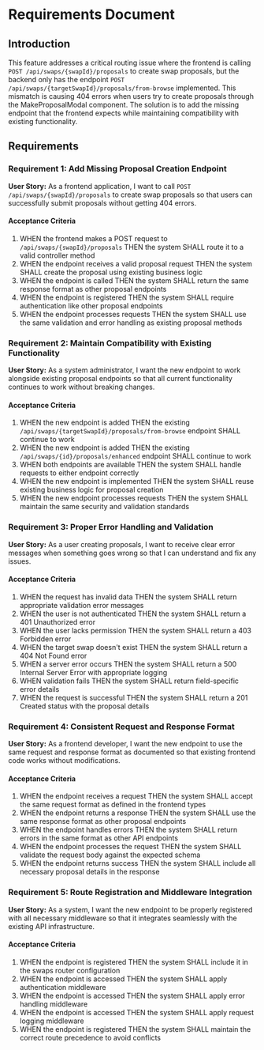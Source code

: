 # Requirements Document

## Introduction

This feature addresses a critical routing issue where the frontend is calling `POST /api/swaps/{swapId}/proposals` to create swap proposals, but the backend only has the endpoint `POST /api/swaps/{targetSwapId}/proposals/from-browse` implemented. This mismatch is causing 404 errors when users try to create proposals through the MakeProposalModal component. The solution is to add the missing endpoint that the frontend expects while maintaining compatibility with existing functionality.

## Requirements

### Requirement 1: Add Missing Proposal Creation Endpoint

**User Story:** As a frontend application, I want to call `POST /api/swaps/{swapId}/proposals` to create swap proposals so that users can successfully submit proposals without getting 404 errors.

#### Acceptance Criteria

1. WHEN the frontend makes a POST request to `/api/swaps/{swapId}/proposals` THEN the system SHALL route it to a valid controller method
2. WHEN the endpoint receives a valid proposal request THEN the system SHALL create the proposal using existing business logic
3. WHEN the endpoint is called THEN the system SHALL return the same response format as other proposal endpoints
4. WHEN the endpoint is registered THEN the system SHALL require authentication like other proposal endpoints
5. WHEN the endpoint processes requests THEN the system SHALL use the same validation and error handling as existing proposal methods

### Requirement 2: Maintain Compatibility with Existing Functionality

**User Story:** As a system administrator, I want the new endpoint to work alongside existing proposal endpoints so that all current functionality continues to work without breaking changes.

#### Acceptance Criteria

1. WHEN the new endpoint is added THEN the existing `/api/swaps/{targetSwapId}/proposals/from-browse` endpoint SHALL continue to work
2. WHEN the new endpoint is added THEN the existing `/api/swaps/{id}/proposals/enhanced` endpoint SHALL continue to work
3. WHEN both endpoints are available THEN the system SHALL handle requests to either endpoint correctly
4. WHEN the new endpoint is implemented THEN the system SHALL reuse existing business logic for proposal creation
5. WHEN the new endpoint processes requests THEN the system SHALL maintain the same security and validation standards

### Requirement 3: Proper Error Handling and Validation

**User Story:** As a user creating proposals, I want to receive clear error messages when something goes wrong so that I can understand and fix any issues.

#### Acceptance Criteria

1. WHEN the request has invalid data THEN the system SHALL return appropriate validation error messages
2. WHEN the user is not authenticated THEN the system SHALL return a 401 Unauthorized error
3. WHEN the user lacks permission THEN the system SHALL return a 403 Forbidden error
4. WHEN the target swap doesn't exist THEN the system SHALL return a 404 Not Found error
5. WHEN a server error occurs THEN the system SHALL return a 500 Internal Server Error with appropriate logging
6. WHEN validation fails THEN the system SHALL return field-specific error details
7. WHEN the request is successful THEN the system SHALL return a 201 Created status with the proposal details

### Requirement 4: Consistent Request and Response Format

**User Story:** As a frontend developer, I want the new endpoint to use the same request and response format as documented so that existing frontend code works without modifications.

#### Acceptance Criteria

1. WHEN the endpoint receives a request THEN the system SHALL accept the same request format as defined in the frontend types
2. WHEN the endpoint returns a response THEN the system SHALL use the same response format as other proposal endpoints
3. WHEN the endpoint handles errors THEN the system SHALL return errors in the same format as other API endpoints
4. WHEN the endpoint processes the request THEN the system SHALL validate the request body against the expected schema
5. WHEN the endpoint returns success THEN the system SHALL include all necessary proposal details in the response

### Requirement 5: Route Registration and Middleware Integration

**User Story:** As a system, I want the new endpoint to be properly registered with all necessary middleware so that it integrates seamlessly with the existing API infrastructure.

#### Acceptance Criteria

1. WHEN the endpoint is registered THEN the system SHALL include it in the swaps router configuration
2. WHEN the endpoint is accessed THEN the system SHALL apply authentication middleware
3. WHEN the endpoint is accessed THEN the system SHALL apply error handling middleware
4. WHEN the endpoint is accessed THEN the system SHALL apply request logging middleware
5. WHEN the endpoint is registered THEN the system SHALL maintain the correct route precedence to avoid conflicts